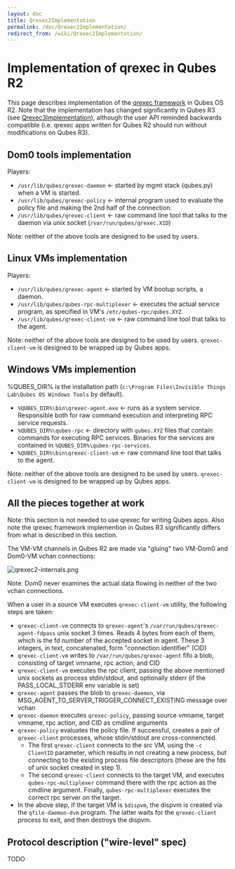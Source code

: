 ```yaml
---
layout: doc
title: Qrexec2Implementation
permalink: /doc/Qrexec2Implementation/
redirect_from: /wiki/Qrexec2Implementation/
---
```


Implementation of qrexec in Qubes R2
====================================

This page describes implementation of the [qrexec framework](/doc/Qrexec) in Qubes OS R2. Note that the implementation has changed significantly in Qubes R3 (see [Qrexec3Implementation](/doc/Qrexec3Implementation)), although the user API reminded backwards compatible (i.e. qrexec apps written for Qubes R2 should run without modifications on Qubes R3).

Dom0 tools implementation
-------------------------

Players:

-   `/usr/lib/qubes/qrexec-daemon` \<- started by mgmt stack (qubes.py) when a VM is started.
-   `/usr/lib/qubes/qrexec-policy` \<- internal program used to evaluate the policy file and making the 2nd half of the connection.
-   `/usr/lib/qubes/qrexec-client` \<- raw command line tool that talks to the daemon via unix socket (`/var/run/qubes/qrexec.XID`)

Note: neither of the above tools are designed to be used by users.

Linux VMs implementation
------------------------

Players:

-   `/usr/lib/qubes/qrexec-agent` \<- started by VM bootup scripts, a daemon.
-   `/usr/lib/qubes/qubes-rpc-multiplexer` \<- executes the actual service program, as specified in VM's `/etc/qubes-rpc/qubes.XYZ`.
-   `/usr/lib/qubes/qrexec-client-vm` \<- raw command line tool that talks to the agent.

Note: neither of the above tools are designed to be used by users. `qrexec-client-vm` is designed to be wrapped up by Qubes apps.

Windows VMs implemention
------------------------

%QUBES\_DIR% is the installation path (`c:\Program Files\Invisible Things Lab\Qubes OS Windows Tools` by default).

-   `%QUBES_DIR%\bin\qrexec-agent.exe` \<- runs as a system service. Responsible both for raw command execution and interpreting RPC service requests.
-   `%QUBES_DIR%\qubes-rpc` \<- directory with `qubes.XYZ` files that contain commands for executing RPC services. Binaries for the services are contained in `%QUBES_DIR%\qubes-rpc-services`.
-   `%QUBES_DIR%\bin\qrexec-client-vm` \<- raw command line tool that talks to the agent.

Note: neither of the above tools are designed to be used by users. `qrexec-client-vm` is designed to be wrapped up by Qubes apps.

All the pieces together at work
-------------------------------

Note: this section is not needed to use qrexec for writing Qubes apps. Also note the qrexec framework implemention in Qubes R3 significantly differs from what is described in this section.

The VM-VM channels in Qubes R2 are made via "gluing" two VM-Dom0 and Dom0-VM vchan connections:

![qrexec2-internals.png](/attachment/wiki/Qrexec2Implementation/qrexec2-internals.png)

Note: Dom0 never examines the actual data flowing in neither of the two vchan connections.

When a user in a source VM executes `qrexec-client-vm` utility, the following steps are taken:

-   `qrexec-client-vm` connects to `qrexec-agent`'s `/var/run/qubes/qrexec-agent-fdpass` unix socket 3 times. Reads 4 bytes from each of them, which is the fd number of the accepted socket in agent. These 3 integers, in text, concatenated, form "connection identifier" (CID)
-   `qrexec-client-vm` writes to `/var/run/qubes/qrexec-agent` fifo a blob, consisting of target vmname, rpc action, and CID
-   `qrexec-client-vm` executes the rpc client, passing the above mentioned unix sockets as process stdin/stdout, and optionally stderr (if the PASS\_LOCAL\_STDERR env variable is set)
-   `qrexec-agent` passes the blob to `qrexec-daemon`, via MSG\_AGENT\_TO\_SERVER\_TRIGGER\_CONNECT\_EXISTING message over vchan
-   `qrexec-daemon` executes `qrexec-policy`, passing source vmname, target vmname, rpc action, and CID as cmdline arguments
-   `qrexec-policy` evaluates the policy file. If successful, creates a pair of `qrexec-client` processes, whose stdin/stdout are cross-connencted.
    -   The first `qrexec-client` connects to the src VM, using the `-c ClientID` parameter, which results in not creating a new process, but connecting to the existing process file descriptors (these are the fds of unix socket created in step 1).
    -   The second `qrexec-client` connects to the target VM, and executes `qubes-rpc-multiplexer` command there with the rpc action as the cmdline argument. Finally, `qubes-rpc-multiplexer` executes the correct rpc server on the target.
-   In the above step, if the target VM is `$dispvm`, the dispvm is created via the `qfile-daemon-dvm` program. The latter waits for the `qrexec-client` process to exit, and then destroys the dispvm.

Protocol description ("wire-level" spec)
----------------------------------------

TODO
